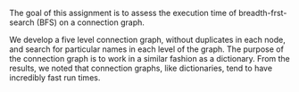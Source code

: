 The goal of this assignment is to assess the execution time of breadth-frst-search (BFS) on a connection graph. 

We develop a five level connection graph, without duplicates in each node, and search for particular names in each level of the graph. The purpose of the connection graph is to work in a similar fashion as a dictionary. From the results, we noted that connection graphs, like dictionaries, tend to have incredibly fast run times.
